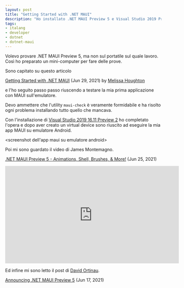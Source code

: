 ```yaml
---
layout: post
title: "Getting Started with .NET MAUI"
description: "Ho installato .NET MAUI Preview 5 e Visual Studio 2019 Preview 2. Qui il racconto di come è andata."
tags:
- italang
- developer
- dotnet
- dotnet-maui
---
```


Volevo provare .NET MAUI Preview 5, ma non sul portatile sul quale lavoro. Così ho preparato un mini-computer per fare delle prove.

Sono capitato su questo articolo

[Getting Started with .NET MAUI](https://melissahoughton.dev/2021/06/29/getting-started-maui.html) (Jun 29, 2021) by [Melissa Houghton](https://melissahoughton.dev/)

e l'ho seguito passo passo riuscendo a testare la mia prima applicazione con MAUI sull'emulatore.

Devo ammettere che l'utility `maui-check` è veramente formidabile e ha risolto ogni problema installando tutto quello che mancava.

Con l'installazione di [Visual Studio 2019 16.11 Preview 2](https://visualstudio.microsoft.com/vs/preview/) ho completato l'opera e dopo aver creato un virtual device sono riuscito ad eseguire la mia app MAUI su emulatore Android.

<screenshot dell'app maui su emulatore android>

Poi mi sono guardato il video di James Montemagno.

[.NET MAUI Preview 5 - Animations, Shell, Brushes, & More!](https://www.youtube.com/watch?v=_rNfdhUpg3g) (Jun 25, 2021)

<iframe width="560" height="315" src="https://www.youtube.com/embed/_rNfdhUpg3g" title="YouTube video player" frameborder="0" allow="accelerometer; autoplay; clipboard-write; encrypted-media; gyroscope; picture-in-picture" allowfullscreen></iframe>

Ed infine mi sono letto il post di [David Ortinau](https://devblogs.microsoft.com/xamarin/author/davidortinau/).

[Announcing .NET MAUI Preview 5](https://devblogs.microsoft.com/dotnet/announcing-net-maui-preview-5/) (Jun 17, 2021)